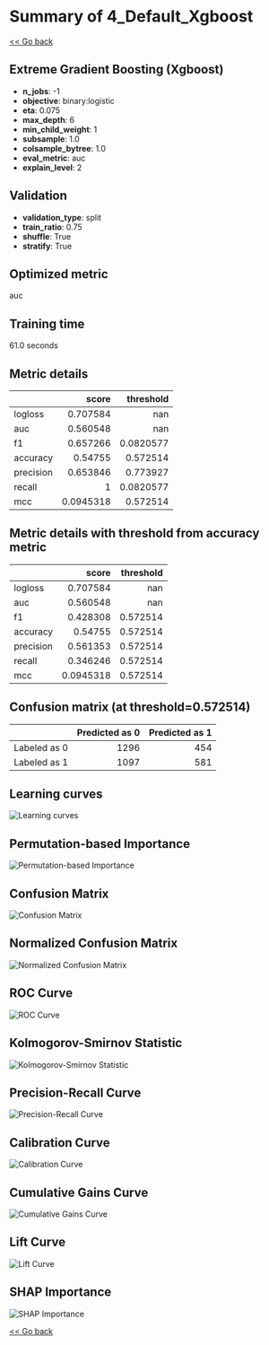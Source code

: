 # Summary of 4_Default_Xgboost

[<< Go back](../README.md)

## Extreme Gradient Boosting (Xgboost)

- **n_jobs**: -1
- **objective**: binary:logistic
- **eta**: 0.075
- **max_depth**: 6
- **min_child_weight**: 1
- **subsample**: 1.0
- **colsample_bytree**: 1.0
- **eval_metric**: auc
- **explain_level**: 2

## Validation

- **validation_type**: split
- **train_ratio**: 0.75
- **shuffle**: True
- **stratify**: True

## Optimized metric

auc

## Training time

61.0 seconds

## Metric details

|           |     score |   threshold |
|:----------|----------:|------------:|
| logloss   | 0.707584  | nan         |
| auc       | 0.560548  | nan         |
| f1        | 0.657266  |   0.0820577 |
| accuracy  | 0.54755   |   0.572514  |
| precision | 0.653846  |   0.773927  |
| recall    | 1         |   0.0820577 |
| mcc       | 0.0945318 |   0.572514  |

## Metric details with threshold from accuracy metric

|           |     score |   threshold |
|:----------|----------:|------------:|
| logloss   | 0.707584  |  nan        |
| auc       | 0.560548  |  nan        |
| f1        | 0.428308  |    0.572514 |
| accuracy  | 0.54755   |    0.572514 |
| precision | 0.561353  |    0.572514 |
| recall    | 0.346246  |    0.572514 |
| mcc       | 0.0945318 |    0.572514 |

## Confusion matrix (at threshold=0.572514)

|              |   Predicted as 0 |   Predicted as 1 |
|:-------------|-----------------:|-----------------:|
| Labeled as 0 |             1296 |              454 |
| Labeled as 1 |             1097 |              581 |

## Learning curves

![Learning curves](learning_curves.png)

## Permutation-based Importance

![Permutation-based Importance](permutation_importance.png)

## Confusion Matrix

![Confusion Matrix](confusion_matrix.png)

## Normalized Confusion Matrix

![Normalized Confusion Matrix](confusion_matrix_normalized.png)

## ROC Curve

![ROC Curve](roc_curve.png)

## Kolmogorov-Smirnov Statistic

![Kolmogorov-Smirnov Statistic](ks_statistic.png)

## Precision-Recall Curve

![Precision-Recall Curve](precision_recall_curve.png)

## Calibration Curve

![Calibration Curve](calibration_curve_curve.png)

## Cumulative Gains Curve

![Cumulative Gains Curve](cumulative_gains_curve.png)

## Lift Curve

![Lift Curve](lift_curve.png)

## SHAP Importance

![SHAP Importance](shap_importance.png)

[<< Go back](../README.md)
